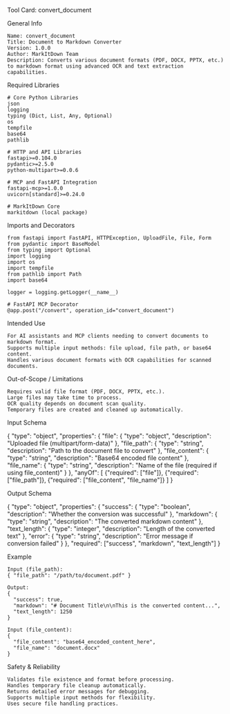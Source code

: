 Tool Card: convert_document

General Info

    Name: convert_document
    Title: Document to Markdown Converter
    Version: 1.0.0
    Author: MarkItDown Team
    Description: Converts various document formats (PDF, DOCX, PPTX, etc.) to markdown format using advanced OCR and text extraction capabilities.

Required Libraries

    # Core Python Libraries
    json
    logging
    typing (Dict, List, Any, Optional)
    os
    tempfile
    base64
    pathlib

    # HTTP and API Libraries
    fastapi>=0.104.0
    pydantic>=2.5.0
    python-multipart>=0.0.6

    # MCP and FastAPI Integration
    fastapi-mcp>=1.0.0
    uvicorn[standard]>=0.24.0

    # MarkItDown Core
    markitdown (local package)

Imports and Decorators

    from fastapi import FastAPI, HTTPException, UploadFile, File, Form
    from pydantic import BaseModel
    from typing import Optional
    import logging
    import os
    import tempfile
    from pathlib import Path
    import base64

    logger = logging.getLogger(__name__)

    # FastAPI MCP Decorator
    @app.post("/convert", operation_id="convert_document")

Intended Use

    For AI assistants and MCP clients needing to convert documents to markdown format.
    Supports multiple input methods: file upload, file path, or base64 content.
    Handles various document formats with OCR capabilities for scanned documents.

Out-of-Scope / Limitations

    Requires valid file format (PDF, DOCX, PPTX, etc.).
    Large files may take time to process.
    OCR quality depends on document scan quality.
    Temporary files are created and cleaned up automatically.

Input Schema

{
  "type": "object",
  "properties": {
    "file": {
      "type": "object",
      "description": "Uploaded file (multipart/form-data)"
    },
    "file_path": {
      "type": "string",
      "description": "Path to the document file to convert"
    },
    "file_content": {
      "type": "string",
      "description": "Base64 encoded file content"
    },
    "file_name": {
      "type": "string",
      "description": "Name of the file (required if using file_content)"
    }
  },
  "anyOf": [
    {"required": ["file"]},
    {"required": ["file_path"]},
    {"required": ["file_content", "file_name"]}
  ]
}

Output Schema

{
  "type": "object",
  "properties": {
    "success": {
      "type": "boolean",
      "description": "Whether the conversion was successful"
    },
    "markdown": {
      "type": "string",
      "description": "The converted markdown content"
    },
    "text_length": {
      "type": "integer",
      "description": "Length of the converted text"
    },
    "error": {
      "type": "string",
      "description": "Error message if conversion failed"
    }
  },
  "required": ["success", "markdown", "text_length"]
}

Example

    Input (file_path):
    { "file_path": "/path/to/document.pdf" }
    
    Output:
    {
      "success": true,
      "markdown": "# Document Title\n\nThis is the converted content...",
      "text_length": 1250
    }

    Input (file_content):
    { 
      "file_content": "base64_encoded_content_here",
      "file_name": "document.docx"
    }

Safety & Reliability

    Validates file existence and format before processing.
    Handles temporary file cleanup automatically.
    Returns detailed error messages for debugging.
    Supports multiple input methods for flexibility.
    Uses secure file handling practices.
